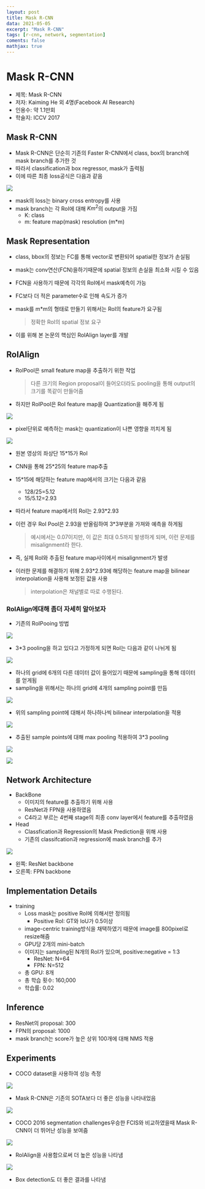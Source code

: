 ```yaml
---
layout: post
title: Mask R-CNN
data: 2021-05-05
excerpt: "Mask R-CNN"
tags: [r-cnn, network, segmentation]
coments: false
mathjax: true
---
```


# Mask R-CNN

- 제목: Mask R-CNN
- 저자: Kaiming He 외 4명(Facebook AI Research)
- 인용수: 약 1.1만회
- 학술지: ICCV 2017

## Mask R-CNN

- Mask R-CNN은 단순히 기존의 Faster R-CNN에서 class, box의 branch에 mask branch를 추가한 것
- 따라서 classification과 box regressor, mask가 출력됨
- 이에 따른 최종 loss공식은 다음과 같음

![](.\maskrcnn_loss.png)

- mask의 loss는 binary cross entropy를 사용
- mask branch는 각 RoI에 대해 $Km^2$의 output을 가짐
  - K: class
  - m: feature map(mask) resolution (m\*m)

## Mask Representation

- class, bbox의 정보는 FC를 통해 vector로 변환되어 spatial한 정보가 손실됨

- mask는 conv연산(FCN)을하기때문에 spatial 정보의 손실을 최소화 시킬 수 있음

- FCN을 사용하기 때문에 각각의 RoI에서 mask예측이 가능

- FC보다 더 적은 parameter수로 인해 속도가 증가

- mask를 m\*m의 형태로 만들기 위해서는 RoI의 feature가 요구됨 

  > 정확한 RoI의 spatial 정보 요구

- 이를 위해 본 논문의 핵심인 RoIAlign layer를 개발

## RoIAlign

- RoIPool은 small feature map을 추출하기 위한 작업

  > 다른 크기의 Region proposal이 들어오더라도 pooling을 통해 output의 크기를 똑같이 만들어줌

- 하지만 RoIPool은 RoI feature map을 Quantization을 해주게 됨 

![](.\maskrcnn_quantization.png)

- pixel단위로 예측하는 mask는 quantization이 나쁜 영향을 끼치게 됨

![](.\maskrcnn_align_problem.png)

- 원본 영상의 좌상단 15\*15가 RoI

- CNN을 통해 25\*25의 feature map추출

- 15\*15에 해당하는 feature map에서의 크기는 다음과 같음

  - 128/25=5.12
  - 15/5.12=2.93

- 따라서 feature map에서의 RoI는 2.93\*2.93

- 이런 경우 RoI Pool은 2.93을 반올림하여 3\*3부분을 가져와 예측을 하게됨

  > 예시에서는 0.07이지만, 이 값은 최대 0.5까지 발생하게 되며, 이런 문제를 misalignment라 한다.

- 즉, 실제 RoI와 추출된 feature map사이에서 misalignment가 발생

- 이러한 문제를 해결하기 위해 2.93\*2.93에 해당하는 feature map을 bilinear interpolation을 사용해 보정된 값을 사용

  > interpolation은 채널별로 따로 수행된다.

### RoIAlign에대해 좀더 자세히 알아보자

- 기존의 RoIPooing 방법 

![](.\maskrcnn_align1.png)

- 3\*3 pooling을 하고 있다고 가정하게 되면 RoI는 다음과 같이 나뉘게 됨

![](.\maskrcnn_align2.png)

- 하나의 grid에 6개의 다른 데이터 값이 들어있기 때문에 sampling을 통해 데이터를 얻게됨
- sampling을 위해서는 하나의 grid에 4개의 sampling point를 만듬

![](.\maskrcnn_align3.png)

- 위의 sampling point에 대해서 하나하나씩 bilinear interpolation을 적용

![](.\maskrcnn_align4.png)

- 추출된 sample points에 대해 max pooling 적용하여 3\*3 pooling

![](.\maskrcnn_align5.png)

![](.\maskrcnn_align6.png)

## Network Architecture

- BackBone
  - 이미지의 feature를 추출하기 위해 사용
  - ResNet과 FPN을 사용하였음
  - C4라고 부르는 4번째 stage의 최종 conv layer에서 feature를 추출하였음
- Head
  - Classfication과 Regression의 Mask Prediction을 위해 사용
  - 기존의 classifcation과 regression에 mask branch를 추가

![](.\maskrcnn_figure3.png)

- 왼쪽: ResNet backbone
- 오른쪽: FPN backbone



## Implementation Details

- training
  - Loss mask는 positive RoI에 의해서만 정의됨
    - Positive RoI: GT와 IoU가 0.5이상
  - image-centric training방식을 채택하였기 때문에 image를 800pixel로 resize해줌
  - GPU당 2개의 mini-batch
  - 이미지는 sampling된 N개의 RoI가 있으며, positive:negative = 1:3
    - ResNet: N=64
    - FPN: N=512
  - 총 GPU: 8개
  - 총 학습 횟수: 160,000
  - 학습률: 0.02

## Inference

- ResNet의 proposal: 300
- FPN의 proposal: 1000
- mask branch는 score가 높은 상위 100개에 대해 NMS 적용

## Experiments

- COCO dataset을 사용하여 성능 측정

![](.\maskrcnn_table1.png)

- Mask R-CNN은 기존의 SOTA보다 더 좋은 성능을 나타내었음

![](.\maskrcnn_figure5.png)

- COCO 2016 segmentation challenges우승한 FCIS와 비교하였을때 Mask R-CNN이 더 뛰어난 성능을 보여줌

![](.\maskrcnn_result_c.png)

- RoIAlign을 사용함으로써 더 높은 성능을 나타냄

![](.\maskrcnn_table3.png)

- Box detection도 더 좋은 결과를 나타냄